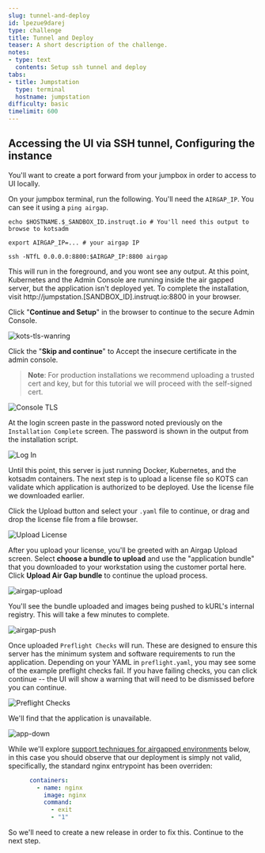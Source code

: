 ```yaml
---
slug: tunnel-and-deploy
id: lpezue9darej
type: challenge
title: Tunnel and Deploy
teaser: A short description of the challenge.
notes:
- type: text
  contents: Setup ssh tunnel and deploy
tabs:
- title: Jumpstation
  type: terminal
  hostname: jumpstation
difficulty: basic
timelimit: 600
---
```


## Accessing the UI via SSH tunnel, Configuring the instance

You'll want to create a port forward from your jumpbox in order to access to UI locally.

On your jumpbox terminal, run the following. You'll need the `AIRGAP_IP`. You can see it using a `ping airgap`.

```shell
echo $HOSTNAME.$_SANDBOX_ID.instruqt.io # You'll need this output to browse to kotsadm

export AIRGAP_IP=... # your airgap IP

ssh -NTfL 0.0.0.0:8800:$AIRGAP_IP:8800 airgap
```

This will run in the foreground, and you wont see any output. At this point, Kubernetes and the Admin Console are running inside the air gapped server, but the application isn't deployed yet.
To complete the installation, visit http://jumpstation.[SANDBOX_ID].instruqt.io:8800 in your browser.

Click "**Continue and Setup**" in the browser to continue to the secure Admin Console.

![kots-tls-wanring](../assets/kots-tls-warning.png)

Click the "**Skip and continue**" to Accept the insecure certificate in the admin console.
> **Note**: For production installations we recommend uploading a trusted cert and key, but for this tutorial we will proceed with the self-signed cert.

![Console TLS](../assets/admin-console-tls.png)

At the login screen paste in the password noted previously on the `Installation Complete` screen. The password is shown in the output from the installation script.

![Log In](../assets/admin-console-login.png)

Until this point, this server is just running Docker, Kubernetes, and the kotsadm containers.
The next step is to upload a license file so KOTS can validate which application is authorized to be deployed. Use the license file we downloaded earlier.

Click the Upload button and select your `.yaml` file to continue, or drag and drop the license file from a file browser.

![Upload License](../assets/upload-license.png)

After you upload your license, you'll be greeted with an Airgap Upload screen. Select **choose a bundle to upload** and use the "application bundle" that you
downloaded to your workstation using the customer portal here. Click **Upload Air Gap bundle** to continue the upload process.

![airgap-upload](../assets/airgap-upload.png)

You'll see the bundle uploaded and images being pushed to kURL's internal registry. This will take a few minutes to complete.

![airgap-push](../assets/airgap-push.png)

Once uploaded `Preflight Checks` will run. These are designed to ensure this server has the minimum system and software requirements to run the application.
Depending on your YAML in `preflight.yaml`, you may see some of the example preflight checks fail.
If you have failing checks, you can click continue -- the UI will show a warning that will need to be dismissed before you can continue.

![Preflight Checks](https://kots.io/images/guides/kots/preflight.png)


We'll find that the application is unavailable.

![app-down](../assets/app-down.png)

While we'll explore [support techniques for airgapped environments](#collecting-a-cli-support-bundle)
below, in this case you should observe that our deployment is simply not valid, specifically, the
standard nginx entrypoint has been overriden:

```yaml
      containers:
        - name: nginx
          image: nginx
          command:
            - exit
            - "1"
```

So we'll need to create a new release in order to fix this. Continue to the next step.